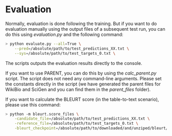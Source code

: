 # Evaluation

Normally, evaluation is done following the training. But if you want to do evaluation manually using the output files of a subsequent test run, you can do this using _evaluation.py_ and the following command:

```bash
> python evaluate.py --all=True \
    --pred=/absolute/path/to/test_predictions_XX.txt \
    --sys=/absolute/path/to/test_targets_0.txt \
```

The scripts outputs the evaluation results directly to the console.

If you want to use PARENT, you can do this by using the _calc_parent.py_ script. The script does not need any command-line arguments. Please set the constants directly in the script (we have generated the parent files for WikiBio and SciGen and you can find them in the _parent_files_ folder).

If you want to calculate the BLEURT score (in the table-to-text scenario), please use this command:

```bash
> python -m bleurt.score_files \
    -candidate_file=/absolute/path/to/test_predictions_XX.txt \
    -reference_file=/absolute/path/to/test_targets_0.txt \
    -bleurt_checkpoint=/absolute/path/to/downloaded/and/unziped/bleurt/model
```

